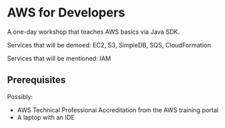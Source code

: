 # AWS for Developers

A one-day workshop that teaches AWS basics via Java SDK.

Services that will be demoed: EC2, S3, SimpleDB, SQS, CloudFormation

Services that will be mentioned: IAM

## Prerequisites

Possibly:

- AWS Technical Professional Accreditation from the AWS training portal
- A laptop with an IDE
